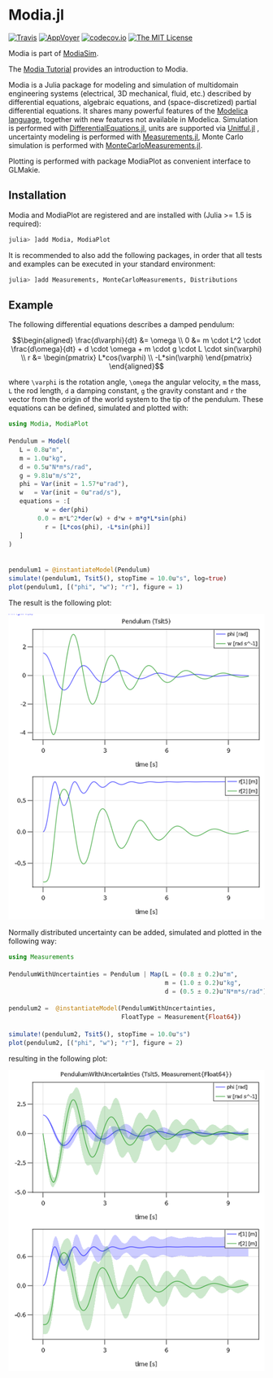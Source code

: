 # Modia.jl


[![Travis](https://travis-ci.org/ModiaSim/Modia.jl.svg?branch=master)](https://travis-ci.org/ModiaSim/Modia.jl)
[![AppVoyer](https://ci.appveyor.com/api/projects/status/github/ModiaSim/Modia.jl?svg=true)](https://ci.appveyor.com/project/MartinOtter/modia-jl)
[![codecov.io](http://codecov.io/github/ModiaSim/Modia.jl/coverage.svg?branch=master)](http://codecov.io/github/ModiaSim/Modia.jl?branch=master)
[![The MIT License](https://img.shields.io/badge/license-MIT-brightgreen.svg?style=flat-square)](https://github.com/ModiaSim/Modia.jl/blob/master/LICENSE)

Modia is part of [ModiaSim](https://modiasim.github.io/docs/).

The [Modia Tutorial](https://modiasim.github.io/Modia.jl/stable/Tutorial.html) provides an introduction to Modia.

Modia is a Julia package for modeling and simulation of multidomain engineering systems (electrical, 3D mechanical, fluid, etc.) described by differential equations, algebraic equations, and (space-discretized) partial differential equations. It shares many powerful features of the
[Modelica language](https://www.modelica.org/modelicalanguage), together with new features not available in Modelica. Simulation is performed with [DifferentialEquations.jl](https://github.com/SciML/DifferentialEquations.jl), units are supported via [Unitful.jl](https://github.com/PainterQubits/Unitful.jl) , uncertainty modeling is performed with [Measurements.jl](https://github.com/JuliaPhysics/Measurements.jl), Monte Carlo simulation is performed with [MonteCarloMeasurements.jl](https://github.com/baggepinnen/MonteCarloMeasurements.jl). 

Plotting is performed with package ModiaPlot as convenient interface to GLMakie.


## Installation

Modia and ModiaPlot are registered and are installed with (Julia >= 1.5 is required):

```julia
julia> ]add Modia, ModiaPlot
```

It is recommended to also add the following packages, in order that all tests and examples can be executed in your standard environment:

```julia
julia> ]add Measurements, MonteCarloMeasurements, Distributions
```

## Example

The following differential equations describes a damped pendulum:

```math
\begin{aligned}
 \frac{d\varphi}{dt} &= \omega \\
                   0 &= m \cdot L^2 \cdot \frac{d\omega}{dt} + d \cdot \omega + m \cdot g \cdot L \cdot sin(\varphi) \\
                   r &= \begin{pmatrix}
                           L*cos(\varphi) \\
                          -L*sin(\varphi)
                        \end{pmatrix}
\end{aligned}
```

where ``\varphi`` is the rotation angle, ``\omega`` the angular velocity,
``m`` the mass, ``L`` the rod length, ``d`` a damping constant,
``g`` the gravity constant and ``r`` the vector from the origin of the world system
to the tip of the pendulum. These equations can be defined, simulated and plotted with:

```julia
using Modia, ModiaPlot

Pendulum = Model(
   L = 0.8u"m",
   m = 1.0u"kg",
   d = 0.5u"N*m*s/rad",
   g = 9.81u"m/s^2",
   phi = Var(init = 1.57*u"rad"),
   w   = Var(init = 0u"rad/s"),
   equations = :[
          w = der(phi)
        0.0 = m*L^2*der(w) + d*w + m*g*L*sin(phi)
          r = [L*cos(phi), -L*sin(phi)]
   ]
)


pendulum1 = @instantiateModel(Pendulum)
simulate!(pendulum1, Tsit5(), stopTime = 10.0u"s", log=true)
plot(pendulum1, [("phi", "w"); "r"], figure = 1)
```

The result is the following plot:

![Pendulum-Figure](docs/resources/images/PendulumFigures.png)

Normally distributed uncertainty can be added, simulated and plotted
in the following way:

```julia
using Measurements

PendulumWithUncertainties = Pendulum | Map(L = (0.8 ± 0.2)u"m",
                                           m = (1.0 ± 0.2)u"kg",
                                           d = (0.5 ± 0.2)u"N*m*s/rad")

pendulum2 =  @instantiateModel(PendulumWithUncertainties,
                               FloatType = Measurement{Float64})

simulate!(pendulum2, Tsit5(), stopTime = 10.0u"s")
plot(pendulum2, [("phi", "w"); "r"], figure = 2)
```

resulting in the following plot:

![PendulumWithUncertainty](docs/resources/images/PendulumWithUncertainties.png)




